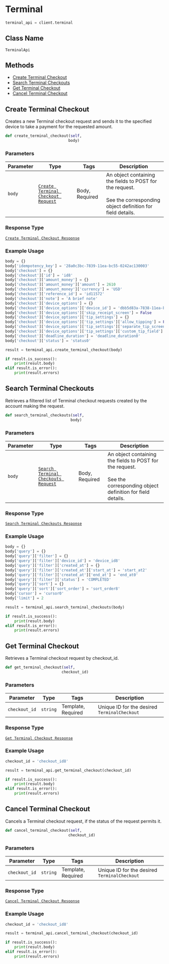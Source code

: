# Terminal

```python
terminal_api = client.terminal
```

## Class Name

`TerminalApi`

## Methods

* [Create Terminal Checkout](/doc/terminal.md#create-terminal-checkout)
* [Search Terminal Checkouts](/doc/terminal.md#search-terminal-checkouts)
* [Get Terminal Checkout](/doc/terminal.md#get-terminal-checkout)
* [Cancel Terminal Checkout](/doc/terminal.md#cancel-terminal-checkout)

## Create Terminal Checkout

Creates a new Terminal checkout request and sends it to the specified device to take a payment for the requested amount.

```python
def create_terminal_checkout(self,
                            body)
```

### Parameters

| Parameter | Type | Tags | Description |
|  --- | --- | --- | --- |
| `body` | [`Create Terminal Checkout Request`](/doc/models/create-terminal-checkout-request.md) | Body, Required | An object containing the fields to POST for the request.<br><br>See the corresponding object definition for field details. |

### Response Type

[`Create Terminal Checkout Response`](/doc/models/create-terminal-checkout-response.md)

### Example Usage

```python
body = {}
body['idempotency_key'] = '28a0c3bc-7839-11ea-bc55-0242ac130003'
body['checkout'] = {}
body['checkout']['id'] = 'id8'
body['checkout']['amount_money'] = {}
body['checkout']['amount_money']['amount'] = 2610
body['checkout']['amount_money']['currency'] = 'USD'
body['checkout']['reference_id'] = 'id11572'
body['checkout']['note'] = 'A brief note'
body['checkout']['device_options'] = {}
body['checkout']['device_options']['device_id'] = 'dbb5d83a-7838-11ea-bc55-0242ac130003'
body['checkout']['device_options']['skip_receipt_screen'] = False
body['checkout']['device_options']['tip_settings'] = {}
body['checkout']['device_options']['tip_settings']['allow_tipping'] = False
body['checkout']['device_options']['tip_settings']['separate_tip_screen'] = False
body['checkout']['device_options']['tip_settings']['custom_tip_field'] = False
body['checkout']['deadline_duration'] = 'deadline_duration0'
body['checkout']['status'] = 'status0'

result = terminal_api.create_terminal_checkout(body)

if result.is_success():
    print(result.body)
elif result.is_error():
    print(result.errors)
```

## Search Terminal Checkouts

Retrieves a filtered list of Terminal checkout requests created by the account making the request.

```python
def search_terminal_checkouts(self,
                             body)
```

### Parameters

| Parameter | Type | Tags | Description |
|  --- | --- | --- | --- |
| `body` | [`Search Terminal Checkouts Request`](/doc/models/search-terminal-checkouts-request.md) | Body, Required | An object containing the fields to POST for the request.<br><br>See the corresponding object definition for field details. |

### Response Type

[`Search Terminal Checkouts Response`](/doc/models/search-terminal-checkouts-response.md)

### Example Usage

```python
body = {}
body['query'] = {}
body['query']['filter'] = {}
body['query']['filter']['device_id'] = 'device_id8'
body['query']['filter']['created_at'] = {}
body['query']['filter']['created_at']['start_at'] = 'start_at2'
body['query']['filter']['created_at']['end_at'] = 'end_at0'
body['query']['filter']['status'] = 'COMPLETED'
body['query']['sort'] = {}
body['query']['sort']['sort_order'] = 'sort_order8'
body['cursor'] = 'cursor0'
body['limit'] = 2

result = terminal_api.search_terminal_checkouts(body)

if result.is_success():
    print(result.body)
elif result.is_error():
    print(result.errors)
```

## Get Terminal Checkout

Retrieves a Terminal checkout request by checkout_id.

```python
def get_terminal_checkout(self,
                         checkout_id)
```

### Parameters

| Parameter | Type | Tags | Description |
|  --- | --- | --- | --- |
| `checkout_id` | `string` | Template, Required | Unique ID for the desired `TerminalCheckout` |

### Response Type

[`Get Terminal Checkout Response`](/doc/models/get-terminal-checkout-response.md)

### Example Usage

```python
checkout_id = 'checkout_id8'

result = terminal_api.get_terminal_checkout(checkout_id)

if result.is_success():
    print(result.body)
elif result.is_error():
    print(result.errors)
```

## Cancel Terminal Checkout

Cancels a Terminal checkout request, if the status of the request permits it.

```python
def cancel_terminal_checkout(self,
                            checkout_id)
```

### Parameters

| Parameter | Type | Tags | Description |
|  --- | --- | --- | --- |
| `checkout_id` | `string` | Template, Required | Unique ID for the desired `TerminalCheckout` |

### Response Type

[`Cancel Terminal Checkout Response`](/doc/models/cancel-terminal-checkout-response.md)

### Example Usage

```python
checkout_id = 'checkout_id8'

result = terminal_api.cancel_terminal_checkout(checkout_id)

if result.is_success():
    print(result.body)
elif result.is_error():
    print(result.errors)
```


